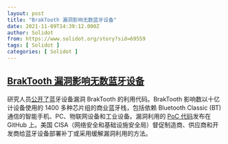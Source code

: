 ```yaml
---
layout: post
title: "BrakTooth 漏洞影响无数蓝牙设备"
date: 2021-11-09T14:39:12.000Z
author: Solidot
from: https://www.solidot.org/story?sid=69559
tags: [ Solidot ]
categories: [ Solidot ]
---
```

<!--1636468752000-->
[BrakTooth 漏洞影响无数蓝牙设备](https://www.solidot.org/story?sid=69559)
------

<div>
研究人员<a href="https://threatpost.com/braktooth-bluetooth-bugs-exploit-poc/176036/">公开了</a>蓝牙设备漏洞 BrakTooth 的利用代码。BrakTooth 影响数以十亿计设备使用的 1400 多种芯片组的商业蓝牙栈，包括依赖 Bluetooth Classic (BT)通信的智能手机、PC、物联网设备和工业设备。漏洞利用的 <a href="https://github.com/Matheus-Garbelini/braktooth_esp32_bluetooth_classic_attacks">PoC 代码</a>发布在 GitHub 上。美国 CISA（网络安全和基础设施安全局）督促制造商、供应商和开发商给蓝牙设备部署补丁或采用缓解漏洞利用的方法。
</div>
